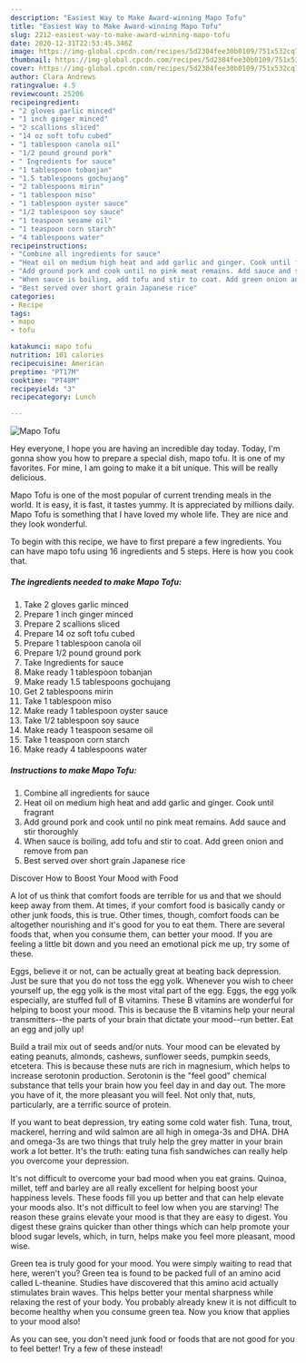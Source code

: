 ```yaml
---
description: "Easiest Way to Make Award-winning Mapo Tofu"
title: "Easiest Way to Make Award-winning Mapo Tofu"
slug: 2212-easiest-way-to-make-award-winning-mapo-tofu
date: 2020-12-31T22:53:45.346Z
image: https://img-global.cpcdn.com/recipes/5d2304fee30b0109/751x532cq70/mapo-tofu-recipe-main-photo.jpg
thumbnail: https://img-global.cpcdn.com/recipes/5d2304fee30b0109/751x532cq70/mapo-tofu-recipe-main-photo.jpg
cover: https://img-global.cpcdn.com/recipes/5d2304fee30b0109/751x532cq70/mapo-tofu-recipe-main-photo.jpg
author: Clara Andrews
ratingvalue: 4.5
reviewcount: 25206
recipeingredient:
- "2 gloves garlic minced"
- "1 inch ginger minced"
- "2 scallions sliced"
- "14 oz soft tofu cubed"
- "1 tablespoon canola oil"
- "1/2 pound ground pork"
- " Ingredients for sauce"
- "1 tablespoon tobanjan"
- "1.5 tablespoons gochujang"
- "2 tablespoons mirin"
- "1 tablespoon miso"
- "1 tablespoon oyster sauce"
- "1/2 tablespoon soy sauce"
- "1 teaspoon sesame oil"
- "1 teaspoon corn starch"
- "4 tablespoons water"
recipeinstructions:
- "Combine all ingredients for sauce"
- "Heat oil on medium high heat and add garlic and ginger. Cook until fragrant"
- "Add ground pork and cook until no pink meat remains. Add sauce and stir thoroughly"
- "When sauce is boiling, add tofu and stir to coat. Add green onion and remove from pan"
- "Best served over short grain Japanese rice"
categories:
- Recipe
tags:
- mapo
- tofu

katakunci: mapo tofu 
nutrition: 101 calories
recipecuisine: American
preptime: "PT17M"
cooktime: "PT48M"
recipeyield: "3"
recipecategory: Lunch

---
```



![Mapo Tofu](https://img-global.cpcdn.com/recipes/5d2304fee30b0109/751x532cq70/mapo-tofu-recipe-main-photo.jpg)

Hey everyone, I hope you are having an incredible day today. Today, I'm gonna show you how to prepare a special dish, mapo tofu. It is one of my favorites. For mine, I am going to make it a bit unique. This will be really delicious.



Mapo Tofu is one of the most popular of current trending meals in the world. It is easy, it is fast, it tastes yummy. It is appreciated by millions daily. Mapo Tofu is something that I have loved my whole life. They are nice and they look wonderful.


To begin with this recipe, we have to first prepare a few ingredients. You can have mapo tofu using 16 ingredients and 5 steps. Here is how you cook that.

<!--inarticleads1-->

##### The ingredients needed to make Mapo Tofu:

1. Take 2 gloves garlic minced
1. Prepare 1 inch ginger minced
1. Prepare 2 scallions sliced
1. Prepare 14 oz soft tofu cubed
1. Prepare 1 tablespoon canola oil
1. Prepare 1/2 pound ground pork
1. Take  Ingredients for sauce
1. Make ready 1 tablespoon tobanjan
1. Make ready 1.5 tablespoons gochujang
1. Get 2 tablespoons mirin
1. Take 1 tablespoon miso
1. Make ready 1 tablespoon oyster sauce
1. Take 1/2 tablespoon soy sauce
1. Make ready 1 teaspoon sesame oil
1. Take 1 teaspoon corn starch
1. Make ready 4 tablespoons water




<!--inarticleads2-->

##### Instructions to make Mapo Tofu:

1. Combine all ingredients for sauce
1. Heat oil on medium high heat and add garlic and ginger. Cook until fragrant
1. Add ground pork and cook until no pink meat remains. Add sauce and stir thoroughly
1. When sauce is boiling, add tofu and stir to coat. Add green onion and remove from pan
1. Best served over short grain Japanese rice




Discover How to Boost Your Mood with Food


A lot of us think that comfort foods are terrible for us and that we should keep away from them. At times, if your comfort food is basically candy or other junk foods, this is true. Other times, though, comfort foods can be altogether nourishing and it's good for you to eat them. There are several foods that, when you consume them, can better your mood. If you are feeling a little bit down and you need an emotional pick me up, try some of these.

Eggs, believe it or not, can be actually great at beating back depression. Just be sure that you do not toss the egg yolk. Whenever you wish to cheer yourself up, the egg yolk is the most vital part of the egg. Eggs, the egg yolk especially, are stuffed full of B vitamins. These B vitamins are wonderful for helping to boost your mood. This is because the B vitamins help your neural transmitters--the parts of your brain that dictate your mood--run better. Eat an egg and jolly up!

Build a trail mix out of seeds and/or nuts. Your mood can be elevated by eating peanuts, almonds, cashews, sunflower seeds, pumpkin seeds, etcetera. This is because these nuts are rich in magnesium, which helps to increase serotonin production. Serotonin is the "feel good" chemical substance that tells your brain how you feel day in and day out. The more you have of it, the more pleasant you will feel. Not only that, nuts, particularly, are a terrific source of protein.

If you want to beat depression, try eating some cold water fish. Tuna, trout, mackerel, herring and wild salmon are all high in omega-3s and DHA. DHA and omega-3s are two things that truly help the grey matter in your brain work a lot better. It's the truth: eating tuna fish sandwiches can really help you overcome your depression. 

It's not difficult to overcome your bad mood when you eat grains. Quinoa, millet, teff and barley are all really excellent for helping boost your happiness levels. These foods fill you up better and that can help elevate your moods also. It's not difficult to feel low when you are starving! The reason these grains elevate your mood is that they are easy to digest. You digest these grains quicker than other things which can help promote your blood sugar levels, which, in turn, helps make you feel more pleasant, mood wise.

Green tea is truly good for your mood. You were simply waiting to read that here, weren't you? Green tea is found to be packed full of an amino acid called L-theanine. Studies have discovered that this amino acid actually stimulates brain waves. This helps better your mental sharpness while relaxing the rest of your body. You probably already knew it is not difficult to become healthy when you consume green tea. Now you know that applies to your mood also!

As you can see, you don't need junk food or foods that are not good for you to feel better! Try a few of these instead!

